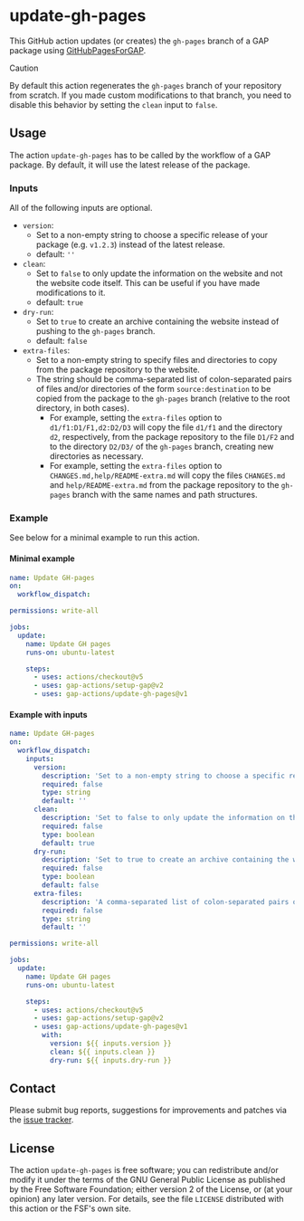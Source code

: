 # update-gh-pages

This GitHub action updates (or creates) the `gh-pages` branch of a GAP package using
[GitHubPagesForGAP](https://github.com/gap-system/GitHubPagesForGAP).

> [!CAUTION]
> By default this action regenerates the `gh-pages` branch of your repository
> from scratch. If you made custom modifications to that branch, you need to
> disable this behavior by setting the `clean` input to `false`.

## Usage

The action `update-gh-pages` has to be called by the workflow of a GAP
package. By default, it will use the latest release of the package.

### Inputs

All of the following inputs are optional.

- `version`:
  - Set to a non-empty string to choose a specific release of your package (e.g. `v1.2.3`)
    instead of the latest release.
  - default: `''`
- `clean`:
  - Set to `false` to only update the information on the website and not the website code itself.
    This can be useful if you have made modifications to it.
  - default: `true`
- `dry-run`:
  - Set to `true` to create an archive containing the website instead of pushing to the `gh-pages` branch.
  - default: `false`
- `extra-files`:
  - Set to a non-empty string to specify files and directories to copy from the package repository to the website.
  - The string should be comma-separated list of colon-separated pairs of files and/or directories of the form `source:destination` to be copied from the package to the `gh-pages` branch (relative to the root directory, in both cases).
    - For example, setting the `extra-files` option to `d1/f1:D1/F1,d2:D2/D3` will copy the file `d1/f1` and the directory `d2`, respectively, from the package repository to the file `D1/F2` and to the directory `D2/D3/` of the `gh-pages` branch, creating new directories as necessary.
    - For example, setting the `extra-files` option to `CHANGES.md,help/README-extra.md` will copy the files `CHANGES.md` and `help/README-extra.md` from the package repository to the `gh-pages` branch with the same names and path structures.

### Example

See below for a minimal example to run this action.

#### Minimal example
```yaml
name: Update GH-pages
on:
  workflow_dispatch:

permissions: write-all

jobs:
  update:
    name: Update GH pages
    runs-on: ubuntu-latest

    steps:
      - uses: actions/checkout@v5
      - uses: gap-actions/setup-gap@v2
      - uses: gap-actions/update-gh-pages@v1
```

#### Example with inputs
```yaml
name: Update GH-pages
on:
  workflow_dispatch:
    inputs:
      version:
        description: 'Set to a non-empty string to choose a specific release of your package'
        required: false
        type: string
        default: ''
      clean:
        description: 'Set to false to only update the information on the website and not the website code itself'
        required: false
        type: boolean
        default: true
      dry-run:
        description: 'Set to true to create an archive containing the website instead of pushing to the gh-pages branch'
        required: false
        type: boolean
        default: false
      extra-files:
        description: 'A comma-separated list of colon-separated pairs of files and/or directories to be copied from the package to the gh-pages branch'
        required: false
        type: string
        default: ''

permissions: write-all

jobs:
  update:
    name: Update GH pages
    runs-on: ubuntu-latest

    steps:
      - uses: actions/checkout@v5
      - uses: gap-actions/setup-gap@v2
      - uses: gap-actions/update-gh-pages@v1
        with:
          version: ${{ inputs.version }}
          clean: ${{ inputs.clean }}
          dry-run: ${{ inputs.dry-run }}
```

## Contact
Please submit bug reports, suggestions for improvements and patches via
the [issue tracker](https://github.com/gap-actions/update-gh-pages/issues).

## License
The action `update-gh-pages` is free software; you can redistribute
and/or modify it under the terms of the GNU General Public License as published
by the Free Software Foundation; either version 2 of the License, or (at your
opinion) any later version. For details, see the file `LICENSE` distributed
with this action or the FSF's own site.
